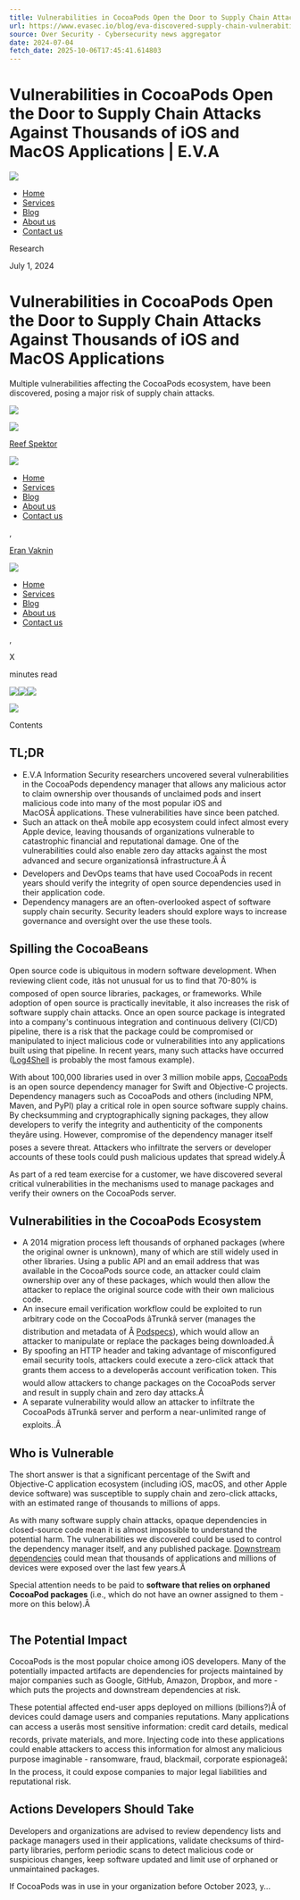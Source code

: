 ```yaml
---
title: Vulnerabilities in CocoaPods Open the Door to Supply Chain Attacks Against Thousands of iOS and MacOS Applications | E.V.A
url: https://www.evasec.io/blog/eva-discovered-supply-chain-vulnerabities-in-cocoapods
source: Over Security - Cybersecurity news aggregator
date: 2024-07-04
fetch_date: 2025-10-06T17:45:41.614803
---
```


# Vulnerabilities in CocoaPods Open the Door to Supply Chain Attacks Against Thousands of iOS and MacOS Applications | E.V.A

[![](https://cdn.prod.website-files.com/6637ec84acdca762bbea2e39/6637ec84acdca762bbea2ea5_Asset%202.png)](/)

* [Home](/)
* [Services](/services)
* [Blog](/blog)
* [About us](/about-us)
* [Contact us](/contact-us)

Research

July 1, 2024

# Vulnerabilities in CocoaPods Open the Door to Supply Chain Attacks Against Thousands of iOS and MacOS Applications

Multiple vulnerabilities affecting the CocoaPods ecosystem, have been discovered, posing a major risk of supply chain attacks.

![](https://cdn.prod.website-files.com/6637ec84acdca762bbea2e55/667edfaf3163605ea44d1da0_portrait2.jpg)

![](https://cdn.prod.website-files.com/6637ec84acdca762bbea2e55/665519d6eeeaa979ade532b3_PHOTO-2024-05-28-01-38-28.jpg)

[Reef Spektor](https://www.linkedin.com/in/reef-spektor-02988418b)

[![](https://cdn.prod.website-files.com/6637ec84acdca762bbea2e39/6637ec84acdca762bbea2ea5_Asset%202.png)](/)

* [Home](/)
* [Services](/services)
* [Blog](/blog)
* [About us](/about-us)
* [Contact us](/contact-us)

,

[Eran Vaknin](https://www.linkedin.com/in/eran-vaknin)

[![](https://cdn.prod.website-files.com/6637ec84acdca762bbea2e39/6637ec84acdca762bbea2ea5_Asset%202.png)](/)

* [Home](/)
* [Services](/services)
* [Blog](/blog)
* [About us](/about-us)
* [Contact us](/contact-us)

,

X

minutes read

![](https://cdn.prod.website-files.com/6637ec84acdca762bbea2e39/6637ec84acdca762bbea2ee7_x.svg)![](https://cdn.prod.website-files.com/6637ec84acdca762bbea2e39/6637ec84acdca762bbea2ee8_linkedin.svg)![](https://cdn.prod.website-files.com/6637ec84acdca762bbea2e39/6637ec84acdca762bbea2ee9_reddit.svg)

![](https://cdn.prod.website-files.com/6637ec84acdca762bbea2e55/666ee5b3de77bc88bb5dc068_EVA_Infographics_Cover_A.jpg)

Contents

## TL;DR

* E.V.A Information Security researchers uncovered several vulnerabilities in the CocoaPods dependency manager that allows any malicious actor to claim ownership over thousands of unclaimed pods and insert malicious code into many of the most popular iOS and MacOSÂ applications. These vulnerabilities have since been patched.
* Such an attack on theÂ mobile app ecosystem could infect almost every Apple device, leaving thousands of organizations vulnerable to catastrophic financial and reputational damage. One of the vulnerabilities could also enable zero day attacks against the most advanced and secure organizationsâ infrastructure.Â Â
* Developers and DevOps teams that have used CocoaPods in recent years should verify the integrity of open source dependencies used in their application code.
* Dependency managers are an often-overlooked aspect of software supply chain security. Security leaders should explore ways to increase governance and oversight over the use these tools.

## Spilling the CocoaBeans

Open source code is ubiquitous in modern software development. When reviewing client code, itâs not unusual for us to find that 70-80% is composed of open source libraries, packages, or frameworks. While adoption of open source is practically inevitable, it also increases the risk of software supply chain attacks. Once an open source package is integrated into a company's continuous integration and continuous delivery (CI/CD) pipeline, there is a risk that the package could be compromised or manipulated to inject malicious code or vulnerabilities into any applications built using that pipeline. In recent years, many such attacks have occurred ([Log4Shell](https://en.wikipedia.org/wiki/Log4Shell) is probably the most famous example).

With about 100,000 libraries used in over 3 million mobile apps, [CocoaPods](https://cocoapods.org/) is an open source dependency manager for Swift and Objective-C projects. Dependency managers such as CocoaPods and others (including NPM, Maven, and PyPI) play a critical role in open source software supply chains. By checksumming and cryptographically signing packages, they allow developers to verify the integrity and authenticity of the components theyâre using. However, compromise of the dependency manager itself poses a severe threat. Attackers who infiltrate the servers or developer accounts of these tools could push malicious updates that spread widely.Â

As part of a red team exercise for a customer, we have discovered several critical vulnerabilities in the mechanisms used to manage packages and verify their owners on the CocoaPods server.

## Vulnerabilities in the CocoaPods Ecosystem

* A 2014 migration process left thousands of orphaned packages (where the original owner is unknown), many of which are still widely used in other libraries. Using a public API and an email address that was available in the CocoaPods source code, an attacker could claim ownership over any of these packages, which would then allow the attacker to replace the original source code with their own malicious code.
* An insecure email verification workflow could be exploited to run arbitrary code on the CocoaPods âTrunkâ server (manages the distribution and metadata of Â [Podspecs](https://guides.cocoapods.org/syntax/podspec.html)), which would allow an attacker to manipulate or replace the packages being downloaded.Â
* By spoofing an HTTP header and taking advantage of misconfigured email security tools, attackers could execute a zero-click attack that grants them access to a developerâs account verification token. This would allow attackers to change packages on the CocoaPods server and result in supply chain and zero day attacks.Â
* A separate vulnerability would allow an attacker to infiltrate the CocoaPods âTrunkâ server and perform a near-unlimited range of exploits..Â

## Who is Vulnerable

The short answer is that a significant percentage of the Swift and Objective-C application ecosystem (including iOS, macOS, and other Apple device software) was susceptible to supply chain and zero-click attacks, with an estimated range of thousands to millions of apps.

As with many software supply chain attacks, opaque dependencies in closed-source code mean it is almost impossible to understand the potential harm. The vulnerabilities we discovered could be used to control the dependency manager itself, and any published package.
[Downstream dependencies](https://en.wikipedia.org/wiki/Downstream_%28software_development%29) could mean that thousands of applications and millions of devices were exposed over the last few years.Â

Special attention needs to be paid to **software that relies on orphaned CocoaPod packages** (i.e., which do not have an owner assigned to them - more on this below).Â

<figure class="w-richtext-align-fullwidth w-richtext-figure-type-image"><div><img src="https://eva-research.imgix.net/EVA\_Infographics\_gif1.gif" loading="lazy" alt="" class="medium-zoom-image"></div></figure>

## The Potential Impact

CocoaPods is the most popular choice among iOS developers. Many of the potentially impacted artifacts are dependencies for projects maintained by major companies such as Google, GitHub, Amazon, Dropbox, and more - which puts the projects and downstream dependencies at risk.

These potential affected end-user apps deployed on millions (billions?)Â of devices could damage users and companies reputations. Many applications can access a userâs most sensitive information: credit card details, medical records, private materials, and more. Injecting code into these applications could enable attackers to access this information for almost any malicious purpose imaginable - ransomware, fraud, blackmail, corporate espionageâ¦ In the process, it could expose companies to major legal liabilities and reputational risk.

## Actions Developers Should Take

Developers and organizations are advised to review dependency lists and package managers used in their applications, validate checksums of third-party libraries, perform periodic scans to detect malicious code or suspicious changes, keep software updated and limit use of orphaned or unmaintained packages.

If CocoaPods was in use in your organization before October 2023, y...